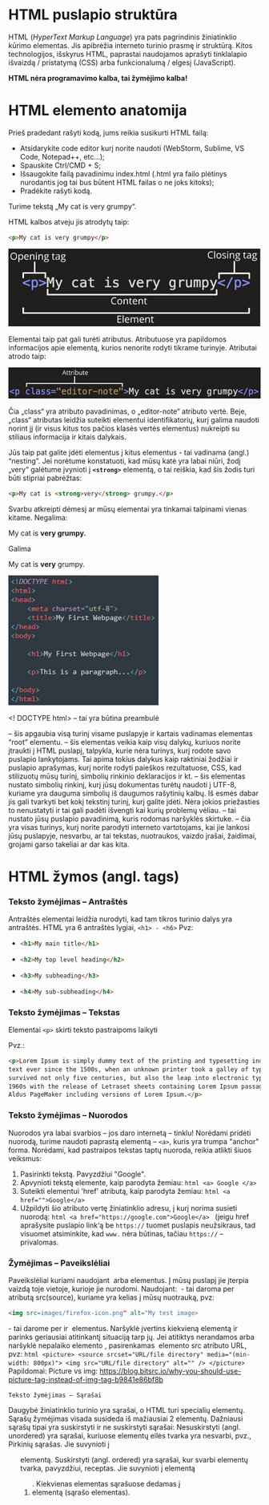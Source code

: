 # HTML puslapio struktūra
HTML (*HyperText Markup Language*) yra pats pagrindinis žiniatinklio kūrimo elementas. Jis apibrėžia interneto turinio prasmę ir struktūrą. Kitos technologijos, išskyrus HTML, paprastai naudojamos aprašyti tinklalapio išvaizdą / pristatymą (CSS) arba funkcionalumą / elgesį (JavaScript).

**HTML nėra programavimo kalba, tai žymėjimo kalba!**

# HTML elemento anatomija
Prieš pradedant rašyti kodą, jums reikia susikurti HTML failą:
* Atsidarykite code editor kurį norite naudoti (WebStorm, Sublime, VS Code, Notepad++, etc…);
* Spauskite Ctrl/CMD + S;
* Išsaugokite failą pavadinimu index.html (.html yra failo plėtinys nurodantis jog tai bus būtent HTML  failas o ne joks kitoks);
* Pradėkite rašyti kodą.

Turime tekstą „My cat is very grumpy“. 

HTML kalbos atveju jis atrodytų taip:
```html
<p>My cat is very grumpy</p>
```
![image](https://github.com/StasysC/Python-2lvl/blob/master/Django/HTML/Grumpy_cat.png)

Elementai taip pat gali turėti atributus. Atributuose yra papildomos informacijos apie elementą, kurios nenorite rodyti tikrame turinyje. Atributai atrodo taip:

![image](https://github.com/StasysC/Python-2lvl/blob/master/Django/HTML/class.png)

Čia „class“ yra atributo pavadinimas, o „editor-note“ atributo vertė. Beje, „class“ atributas leidžia suteikti elementui identifikatorių, kurį galima naudoti norint jį (ir visus kitus tos pačios klasės vertės elementus) nukreipti su stiliaus informacija ir kitais dalykais.

Jūs taip pat galite įdėti elementus į kitus elementus - tai vadinama (angl.) “nesting”. Jei norėtume konstatuoti, kad mūsų katė yra labai niūri, žodį „very“ galėtume įvynioti į **```<strong>```** elementą, o tai reiškia, kad šis žodis turi būti stipriai pabrėžtas:
```html
<p>My cat is <strong>very</strong> grumpy.</p>
```
Svarbu atkreipti dėmesį ar mūsų elementai yra tinkamai talpinami vienas kitame.
Negalima: <p>My cat is <strong>very grumpy.</p></strong>
Galima <p>My cat is <strong>very</strong> grumpy.</p>

![image](https://github.com/StasysC/Python-2lvl/blob/master/Django/HTML/htm_struct.png)

<! DOCTYPE html> – tai yra būtina preambulė
<html> </html> – šis apgaubia visą turinį visame puslapyje ir kartais vadinamas elementas “root” elementu.
<head> </head> – šis elementas veikia kaip visų dalykų, kuriuos norite įtraukti į HTML puslapį, talpykla, kurie nėra turinys, kurį rodote savo puslapio lankytojams. Tai apima tokius dalykus kaip raktiniai žodžiai ir puslapio aprašymas, kurį norite rodyti paieškos rezultatuose, CSS, kad stilizuotų mūsų turinį, simbolių rinkinio deklaracijos ir kt.
<meta charset = "utf-8"> – šis elementas nustato simbolių rinkinį, kurį jūsų dokumentas turėtų naudoti į UTF-8, kuriame yra dauguma simbolių iš daugumos rašytinių kalbų. Iš esmės dabar jis gali tvarkyti bet kokį tekstinį turinį, kurį galite įdėti. Nėra jokios priežasties to nenustatyti ir tai gali padėti išvengti kai kurių problemų vėliau.
<title> </title> – tai nustato jūsų puslapio pavadinimą, kuris rodomas naršyklės skirtuke.
<body> </body> – čia yra visas turinys, kurį norite parodyti interneto vartotojams, kai jie lankosi jūsų puslapyje, nesvarbu, ar tai tekstas, nuotraukos, vaizdo įrašai, žaidimai, grojami garso takeliai ar dar kas kita.

# HTML žymos (angl. tags)
### Teksto žymėjimas – Antraštės
Antraštės elementai leidžia nurodyti, kad tam tikros turinio dalys yra antraštės. HTML yra 6 antraštės lygiai, ```<h1> - <h6>```
Pvz:
* ```html
  <h1>My main title</h1>
  ```
* ```html
  <h2>My top level heading</h2>
  ```
* ```html
  <h3>My subheading</h3>
  ```
* ```html
  <h4>My sub-subheading</h4> 
  ```


### Teksto žymėjimas – Tekstas
Elementai ```<p>``` skirti teksto pastraipoms laikyti

Pvz.:  
```html
<p>Lorem Ipsum is simply dummy text of the printing and typesetting industry. Lorem Ipsum has been the industry's standard dummy
text ever since the 1500s, when an unknown printer took a galley of type and scrambled it to make a type specimen book. It has
survived not only five centuries, but also the leap into electronic typesetting, remaining essentially unchanged. It was popularised in the
1960s with the release of Letraset sheets containing Lorem Ipsum passages, and more recently with desktop publishing software like
Aldus PageMaker including versions of Lorem Ipsum.</p>
```
  
### Teksto žymėjimas – Nuorodos
Nuorodos yra labai svarbios – jos daro internetą – tinklu! Norėdami pridėti nuorodą, turime naudoti paprastą elementą – ```<a>```, kuris yra trumpa "anchor" forma. Norėdami, kad pastraipos tekstas taptų nuoroda, reikia atlikti šiuos veiksmus:
1. Pasirinkti tekstą. Pavyzdžiui "Google".
2. Apvynioti tekstą <a> elemente, kaip parodyta žemiau:
```html <a> Google </a> ```
3. Suteikti elementui <a> 'href' atributą, kaip parodyta žemiau:
```html <a href="">Google</a> ```
4. Užpildyti šio atributo vertę žiniatinklio adresu, į kurį norima susieti nuorodą:
```html <a href="https://google.com">Google</a> ``` (jeigu href aprašysite puslapio link‘ą be ```https://``` tuomet puslapis neužsikraus, tad
visuomet atsiminkite, kad ```www.``` nėra būtinas, tačiau ```https://``` – privalomas.
  
### Žymėjimas – Paveikslėliai
Paveikslėliai kuriami naudojant <img> arba <picture> elementus. Į mūsų puslapį jie įterpia vaizdą toje vietoje, kurioje jie nurodomi.
  Naudojant:
  <img> - tai daroma per atributą src(source), kuriame yra kelias į mūsų nuotrauką, pvz:
  ```html
  <img src=images/firefox-icon.png" alt="My test image> 
  ```
  <picture> - tai darome per <source> ir <img> elementus. Naršyklė įvertins kiekvieną <source> elementą ir parinks geriausiai atitinkantį situaciją tarp jų. Jei atitiktys nerandamos arba naršyklė nepalaiko elemento <picture>, pasirenkamas <img> elemento src atributo URL, pvz: 
    ```html
    <picture>
      <source srcset="URL/file directory" media="(min-width: 800px)">
      <img src="URL/file directory" alt="" />
    </picture>
    ```
 Papildomai:
Picture vs img: https://blog.bitsrc.io/why-you-should-use-picture-tag-instead-of-img-tag-b9841e86bf8b

    Teksto žymėjimas – Sąrašai
Daugybė žiniatinklio turinio yra sąrašai, o HTML turi specialių elementų. Sąrašų žymėjimas visada susideda iš mažiausiai 2 elementų. Dažniausi sąrašų tipai yra suskirstyti ir ne suskirstyti sąrašai:
Nesuskirstyti (angl. unordered) yra sąrašai, kuriuose elementų eilės tvarka yra nesvarbi, pvz., Pirkinių sąrašas. Jie suvynioti į
<ul> elementą.
  Suskirstyti (angl. ordered) yra sąrašai, kur svarbi elementų tvarka, pavyzdžiui, receptas. Jie suvynioti į elementą <ol>.
  Kiekvienas elementas sąrašuose dedamas į <li> elementą	(sąrašo elementas).


